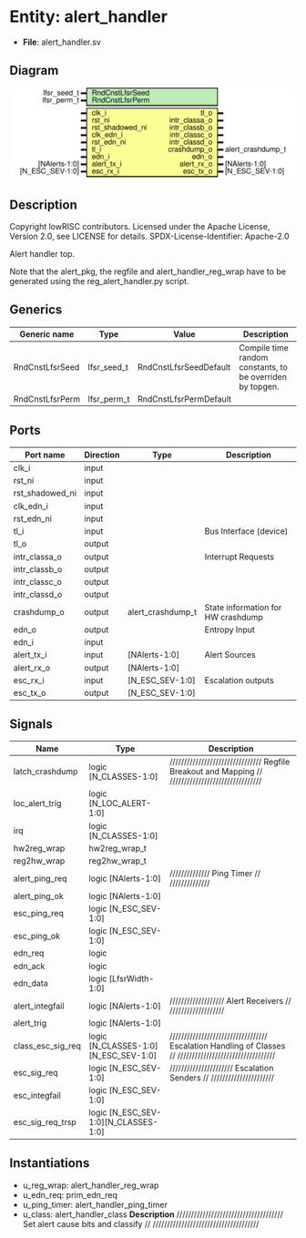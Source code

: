 # Entity: alert_handler

- **File**: alert_handler.sv
## Diagram

![Diagram](alert_handler.svg "Diagram")
## Description

 Copyright lowRISC contributors.
 Licensed under the Apache License, Version 2.0, see LICENSE for details.
 SPDX-License-Identifier: Apache-2.0

 Alert handler top.

 Note that the alert_pkg, the regfile and alert_handler_reg_wrap
 have to be generated using the reg_alert_handler.py script.


## Generics

| Generic name    | Type        | Value                  | Description                                                 |
| --------------- | ----------- | ---------------------- | ----------------------------------------------------------- |
| RndCnstLfsrSeed | lfsr_seed_t | RndCnstLfsrSeedDefault |  Compile time random constants, to be overriden by topgen.  |
| RndCnstLfsrPerm | lfsr_perm_t | RndCnstLfsrPermDefault |                                                             |
## Ports

| Port name       | Direction | Type              | Description                         |
| --------------- | --------- | ----------------- | ----------------------------------- |
| clk_i           | input     |                   |                                     |
| rst_ni          | input     |                   |                                     |
| rst_shadowed_ni | input     |                   |                                     |
| clk_edn_i       | input     |                   |                                     |
| rst_edn_ni      | input     |                   |                                     |
| tl_i            | input     |                   |  Bus Interface (device)             |
| tl_o            | output    |                   |                                     |
| intr_classa_o   | output    |                   |  Interrupt Requests                 |
| intr_classb_o   | output    |                   |                                     |
| intr_classc_o   | output    |                   |                                     |
| intr_classd_o   | output    |                   |                                     |
| crashdump_o     | output    | alert_crashdump_t |  State information for HW crashdump |
| edn_o           | output    |                   |  Entropy Input                      |
| edn_i           | input     |                   |                                     |
| alert_tx_i      | input     | [NAlerts-1:0]     |  Alert Sources                      |
| alert_rx_o      | output    | [NAlerts-1:0]     |                                     |
| esc_rx_i        | input     | [N_ESC_SEV-1:0]   |  Escalation outputs                 |
| esc_tx_o        | output    | [N_ESC_SEV-1:0]   |                                     |
## Signals

| Name              | Type                                 | Description                                                                                               |
| ----------------- | ------------------------------------ | --------------------------------------------------------------------------------------------------------- |
| latch_crashdump   | logic [N_CLASSES-1:0]                | ////////////////////////////////  Regfile Breakout and Mapping // ////////////////////////////////        |
| loc_alert_trig    | logic [N_LOC_ALERT-1:0]              |                                                                                                           |
| irq               | logic [N_CLASSES-1:0]                |                                                                                                           |
| hw2reg_wrap       | hw2reg_wrap_t                        |                                                                                                           |
| reg2hw_wrap       | reg2hw_wrap_t                        |                                                                                                           |
| alert_ping_req    | logic [NAlerts-1:0]                  | //////////////  Ping Timer // //////////////                                                              |
| alert_ping_ok     | logic [NAlerts-1:0]                  |                                                                                                           |
| esc_ping_req      | logic [N_ESC_SEV-1:0]                |                                                                                                           |
| esc_ping_ok       | logic [N_ESC_SEV-1:0]                |                                                                                                           |
| edn_req           | logic                                |                                                                                                           |
| edn_ack           | logic                                |                                                                                                           |
| edn_data          | logic [LfsrWidth-1:0]                |                                                                                                           |
| alert_integfail   | logic [NAlerts-1:0]                  | ///////////////////  Alert Receivers // ///////////////////                                               |
| alert_trig        | logic [NAlerts-1:0]                  |                                                                                                           |
| class_esc_sig_req | logic [N_CLASSES-1:0][N_ESC_SEV-1:0] | //////////////////////////////////  Escalation Handling of Classes // //////////////////////////////////  |
| esc_sig_req       | logic [N_ESC_SEV-1:0]                | //////////////////////  Escalation Senders // //////////////////////                                      |
| esc_integfail     | logic [N_ESC_SEV-1:0]                |                                                                                                           |
| esc_sig_req_trsp  | logic [N_ESC_SEV-1:0][N_CLASSES-1:0] |                                                                                                           |
## Instantiations

- u_reg_wrap: alert_handler_reg_wrap
- u_edn_req: prim_edn_req
- u_ping_timer: alert_handler_ping_timer
- u_class: alert_handler_class
**Description**
/////////////////////////////////////
 Set alert cause bits and classify //
/////////////////////////////////////

